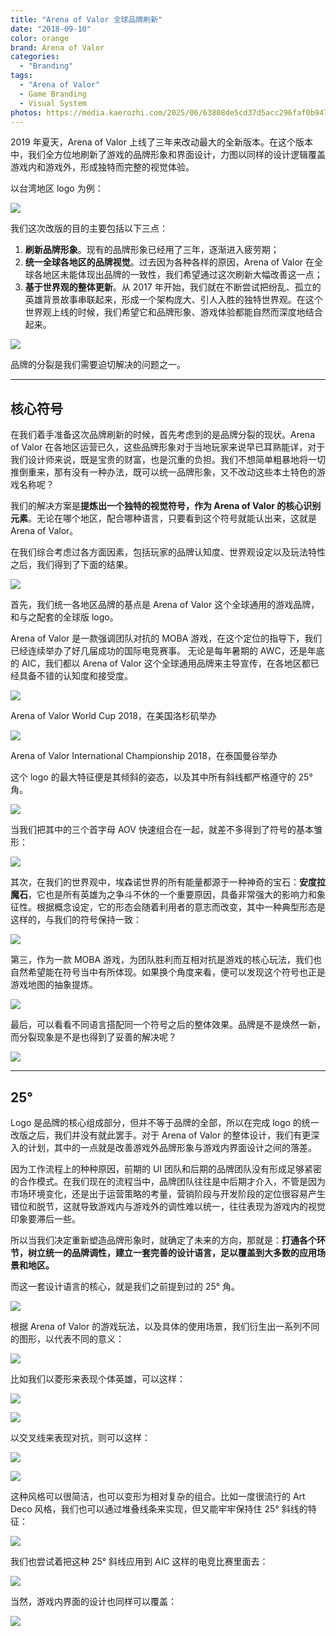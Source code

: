 ```yaml
---
title: "Arena of Valor 全球品牌刷新"
date: "2018-09-10"
color: orange
brand: Arena of Valor
categories: 
  - "Branding"
tags:
  - "Arena of Valor"
  - Game Branding
  - Visual System
photos: https://media.kaerozhi.com/2025/06/63808de5cd37d5acc296faf0b9474ab1.webp
---
```


2019 年夏天，Arena of Valor 上线了三年来改动最大的全新版本。在这个版本中，我们全方位地刷新了游戏的品牌形象和界面设计，力图以同样的设计逻辑覆盖游戏内和游戏外，形成独特而完整的视觉体验。

<!-- more -->

以台湾地区 logo 为例：

![](https://media.kaerozhi.com/2025/06/856d13d8b156cf308477f876e6aad8f9.webp)

我们这次改版的目的主要包括以下三点：

1. **刷新品牌形象**。现有的品牌形象已经用了三年，逐渐进入疲劳期；
2. **统一全球各地区的品牌视觉**。过去因为各种各样的原因，Arena of Valor 在全球各地区未能体现出品牌的一致性，我们希望通过这次刷新大幅改善这一点；
3. **基于世界观的整体更新**。从 2017 年开始，我们就在不断尝试把纷乱、孤立的英雄背景故事串联起来，形成一个架构庞大、引人入胜的独特世界观。在这个世界观上线的时候，我们希望它和品牌形象、游戏体验都能自然而深度地结合起来。

![](https://media.kaerozhi.com/2025/06/13be285b42a52d593e98e8a060e48cd2.webp)

品牌的分裂是我们需要迫切解决的问题之一。

* * *

## 核心符号

在我们着手准备这次品牌刷新的时候，首先考虑到的是品牌分裂的现状。Arena of Valor 在各地区运营已久，这些品牌形象对于当地玩家来说早已耳熟能详，对于我们设计师来说，既是宝贵的财富，也是沉重的负担。我们不想简单粗暴地将一切推倒重来，那有没有一种办法，既可以统一品牌形象，又不改动这些本土特色的游戏名称呢？

我们的解决方案是**提炼出一个独特的视觉符号，作为 Arena of Valor 的核心识别元素**。无论在哪个地区，配合哪种语言，只要看到这个符号就能认出来，这就是 Arena of Valor。

在我们综合考虑过各方面因素，包括玩家的品牌认知度、世界观设定以及玩法特性之后，我们得到了下面的结果。

![](https://media.kaerozhi.com/2025/06/73331b0c540eede36b1117df6006b83b.webp)

首先，我们统一各地区品牌的基点是 Arena of Valor 这个全球通用的游戏品牌，和与之配套的全球版 logo。

Arena of Valor 是一款强调团队对抗的 MOBA 游戏，在这个定位的指导下，我们已经连续举办了好几届成功的国际电竞赛事。 无论是每年暑期的 AWC，还是年底的 AIC，我们都以 Arena of Valor 这个全球通用品牌来主导宣传，在各地区都已经具备不错的认知度和接受度。

![](https://media.kaerozhi.com/2025/06/aad6be4b615a891f2d260ec31d8ddf39.webp)

Arena of Valor World Cup 2018，在美国洛杉矶举办

![](https://media.kaerozhi.com/2025/06/4f7f6b08512fe61cc9935128b73471b8.webp)

Arena of Valor International Championship 2018，在泰国曼谷举办

这个 logo 的最大特征便是其倾斜的姿态，以及其中所有斜线都严格遵守的 25° 角。

![](https://media.kaerozhi.com/2025/06/6760fc604e8eddbc36d9575908efb1a5.webp)

当我们把其中的三个首字母 AOV 快速组合在一起，就差不多得到了符号的基本雏形：

![](https://media.kaerozhi.com/2025/06/4a7d06e696e8bdccedb511376287d340.webp)

其次，在我们的世界观中，埃森诺世界的所有能量都源于一种神奇的宝石：**安度拉魔石**，它也是所有英雄为之争斗不休的一个重要原因，具备非常强大的影响力和象征性。根据概念设定，它的形态会随着利用者的意志而改变，其中一种典型形态是这样的，与我们的符号保持一致：

![](https://media.kaerozhi.com/2025/06/7746ee30a2aba34eef99306dc5173384.webp)

第三，作为一款 MOBA 游戏，为团队胜利而互相对抗是游戏的核心玩法，我们也自然希望能在符号当中有所体现。如果换个角度来看，便可以发现这个符号也正是游戏地图的抽象提炼。

![](https://media.kaerozhi.com/2025/06/2223dafbb6f83ef93a472442a009f7a4.webp)

最后，可以看看不同语言搭配同一个符号之后的整体效果。品牌是不是焕然一新，而分裂现象是不是也得到了妥善的解决呢？

![](https://media.kaerozhi.com/2025/06/4ba1e6e47149b3127df9d82360c2eee9.webp)

* * *

## 25°

Logo 是品牌的核心组成部分，但并不等于品牌的全部，所以在完成 logo 的统一改版之后，我们并没有就此罢手。对于 Arena of Valor 的整体设计，我们有更深入的计划，其中的一点就是改善游戏外品牌形象与游戏内界面设计之间的落差。

因为工作流程上的种种原因，前期的 UI 团队和后期的品牌团队没有形成足够紧密的合作模式。在我们现在的流程当中，品牌团队往往是中后期才介入，不管是因为市场环境变化，还是出于运营策略的考量，营销阶段与开发阶段的定位很容易产生错位和脱节，这就导致游戏内与游戏外的调性难以统一，往往表现为游戏内的视觉印象要滞后一些。

所以当我们决定重新塑造品牌形象时，就确定了未来的方向，那就是：**打通各个环节，树立统一的品牌调性，建立一套完善的设计语言，足以覆盖到大多数的应用场景和地区。**

而这一套设计语言的核心，就是我们之前提到过的 25° 角。

![](https://media.kaerozhi.com/2025/06/7788afd02ab86849b5fc565770278366.webp)

根据 Arena of Valor 的游戏玩法，以及具体的使用场景，我们衍生出一系列不同的图形，以代表不同的意义：

![](https://media.kaerozhi.com/2025/06/230ee308e01031fac81433d9d652542b.webp)

比如我们以菱形来表现个体英雄，可以这样：

![](https://media.kaerozhi.com/2025/06/a1562f3840a8e225c4acb33e1dea08c7.webp)

![](https://media.kaerozhi.com/2025/06/5d65a0e42b500a07e55b5fde046f6d49.webp)

以交叉线来表现对抗，则可以这样：

![](https://media.kaerozhi.com/2025/06/5e5749abd06435480f3d4d51eee696e7.webp)

![](https://media.kaerozhi.com/2025/06/e78165e45523b6c48c758a8a458e3059.webp)

这种风格可以很简洁，也可以变形为相对复杂的组合。比如一度很流行的 Art Deco 风格，我们也可以通过堆叠线条来实现，但又能牢牢保持住 25° 斜线的特征：

![](https://media.kaerozhi.com/2025/06/9a084261e688974911907c66ae671ab1.webp)

我们也尝试着把这种 25° 斜线应用到 AIC 这样的电竞比赛里面去：

![](https://media.kaerozhi.com/2025/06/afb3ced7c112dfbb7c2ecbf1a618b71d.webp)

当然，游戏内界面的设计也同样可以覆盖：

![](https://media.kaerozhi.com/2025/06/c90cd4f26c5f53c40969d35e16ad6800.webp)
